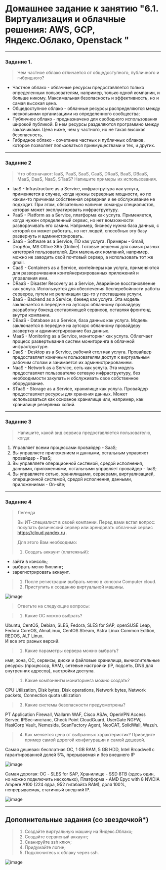 # Домашнее задание к занятию "6.1. Виртуализация и облачные решения: AWS, GCP, Яндекс.Облако, Openstack "

---

### Задание 1. 
 
> Чем частное облако отличается от общедоступного, публичного и гибридного?

- Частное облако - облачные ресурсы предоставляется только определенным пользователям, например, только одной компании, и больше никому. Максимальная безопасность и эффективность, но и самая высокая цена.
- Общедоступное облако - облачные ресурсы распределяются между несколькими организацими из определенного сообщества;
- Публичное облако - предназначено для свободного использования широкой публикой. В нем ресурсы разделяются программно между заказчиками. Цена ниже, чем у частного, но не такая высокая безопасность.
- Гибридное облако - сочетание частных и публичных облаков, которое позволяет пользоваться приемуществами и тех, и других.


---

### Задание 2 
 
> Что обозначают: IaaS, PaaS, SaaS, CaaS, DRaaS, BaaS, DBaaS, MaaS, DaaS, NaaS, STaaS? 
> Напишите примеры их использования.

- IaaS - Infrastructure as a Service, инфраструтура как услуга, применяется в случае, когда нужны серверные мощности, но по каким-то причинам собственная серверная и ее обслуживание не подходит. При этом, обязательно наличие команды специалистов, которая может эксплуатировать инфраструктуру.
- PaaS - Platform as a Service, платформа как услуга. Применяется, когда нужен определенный сервис, но нет вомзожности разворачивать его самим. Например, бизнесу нужна база данных, с которой он может работать, но нет людей, способных эту базу развернуть и администрировать.
- SaaS - Software as a Service, ПО как услуга. Примеры - Gmail, DropBox, MS Office 365 (Online). Готовые решения для самых разных категорий пользователей. Для маленьких компаний, например, можно не заводить свой почтовый сервер, а использовать тот же gmail. 
- CaaS - Containers as a Service, контейнеры как услуга, применяются для разворачивания контейнеризированных приложений и управления ими.
- DRaaS - Disaster Recovery as a Service, Аварийное восстановление как услуга. Используется для обеспечения бесперебойности работы серверов, путем их репликации где-то у поставщика услуги.
- BaaS - Backend as a Service, бэкенд как услуга. Эта модель заключается в передаче на аутсорс облачному провайдеру разработку бэкенд составляющей сервисов, оставляя фронтенд внутри компании.
- DBaaS - Database as a Service, база данных как услуга. Модель заключается в передаче на аутсорс облачному провайдеру развертку и администрирование баз данных. 
- MaaS - Monitoring as a Service, мониторинг как услуга. Облегчает процесс развертывания систем мониторинга в облачной инфраструктуре.
- DaaS - Desktop as a Service, рабочий стол как услуга. Провайдер предоставляет конечным пользователям доступ к виртуальным рабочим столам и занимается их администрированием.
- NaaS - Network as a Service, сеть как услуга. Эта модель предоставляет пользователю сетевую инфраструктуру, без необходимости закупать и обслуживать свое собственное оборудование. 
- STaaS - Storage as a Service, хранилище как услуга. Провайдер предоставляет ресурсы для хранения данных. Может использоваться как основное хранилище или, например, как хранилище резервных копий.

---

### Задание 3 
 
> Напишите, какой вид сервиса предоставляется пользователю, когда:
 
1. Управляет всеми процессами провайдер - SaaS;
1. Вы управляете приложением и данными, остальным управляет провайдер - PaaS; 
1. Вы управляете операционной системой, средой исполнения, данными, приложениями, остальными управляет провайдер - IaaS;
1. Вы управляете сетью, хранилищами, серверами, виртуализацией, операционной системой, средой исполнения, данными, приложениями - On-site;
 

---
 
 ### Задание 4 
 
>Легенда
> 
>Вы ИТ-специалист в своей компании. Перед вами встал вопрос: покупать физический сервер или арендовать облачный сервис https://cloud.yandex.ru .
> 
> Для этого Вам необходимо:
> 1. Создать аккаунт (платежный):
  - зайти в консоль;
  - выбрать меню биллинг; 
  - зарегистрировать аккаунт.
> 1. После регистрации выбрать меню в консоли Computer cloud. 
> 1. Приступить к созданию виртуальной машины. 

 ![image](https://user-images.githubusercontent.com/115862529/201483067-0485dd7e-443c-4b75-af3c-03b59165be4e.png)
 
> Ответьте на следующие вопросы:
 
> 1. Какие ОС можно выбрать?  

Ubuntu, CentOS, Debian, SLES, Fedora, SLES for SAP, openSUSE Leap, Fedora CoreOS, AlmaLinux, CentOS Stream, Astra Linux Common Edition, REDOS, ALT Linux.  
И все это разных версий.

> 1. Какие параметры сервера можно выбрать?  

имя, зона, ОС, сервисы, диски и файловые хранилища, вычислительные ресурсы (процессор, RAM), сетевые настройки (IP, подсеть, DNS для внутренних адресов), настройки доступа.

> 1. Какие компоненты мониторинга можно создать?

CPU Utilization, Disk bytes, Disk operations, Network bytes, Network packets, Connection quota utilization

> 3. Какие системы безопасности предусмотрены?

PT Application Firewall, Wallarm WAF, Cisco ASAv, OpenVPN Access Server, IPSec-инстанс, Check Point CloudGuard, UserGate NGFW, HasiCorp Vault, Nemesida, ScanFactory Agent, NeoCAT, SolidWall, Wazuh.

> 4. Как меняется цена от выбранных характеристик? Приведите пример самой дорогой конфигурации и самой дешевой. 

Самая дешевая: бесплатная ОС, 1 GB RAM, 5 GB HDD, Intel Broadwell с гарантированной долей 5%, прерываемая и без внешнего IP

![image](https://user-images.githubusercontent.com/115862529/201484154-7eed2757-9e90-4b09-a4c0-2dc467d9242e.png)

Самая дорогая: ОС - SLES for SAP, Хранилище - SSD 8TB (здесь один, но можно подключить несколько), Платформа - AMD Epyc with 8 NVIDIA Ampere A100 (224 ядра, 952 гигабайта RAM), доля 100%, непрерываемая, статичный внешний IP.

![image](https://user-images.githubusercontent.com/115862529/201484698-32367dd3-547a-4a61-8311-e4b97a061b13.png)


---

## Дополнительные задания (со звездочкой*)

> 1. Создайте виртуальную машину на Яндекс.Облако;
> 1. Создайте сервисный аккаунт;
> 1. Сканируйте ssh ключ;
> 1. Придумайте логин;
> 1. Подключитесь к облаку через ssh. 
 
![image](https://user-images.githubusercontent.com/115862529/201486511-636b2a6f-1a73-4419-aa85-ece597dd883a.png)
